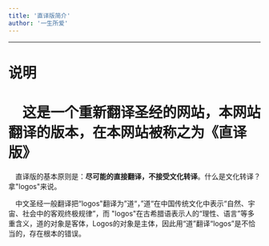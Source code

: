 ```yaml
---
title: '直译版简介'
author: '一生所爱'
---
```


-----
# 说明

&ensp;&ensp;这是一个重新翻译圣经的网站，本网站翻译的版本，在本网站被称之为《直译版》
======

&ensp;&ensp;直译版的基本原则是：**尽可能的直接翻译，不接受文化转译**。什么是文化转译？拿"logos"来说。

&ensp;&ensp;中文圣经一般翻译把“logos"翻译为”道“，”道“在中国传统文化中表示“自然、宇宙、社会中的客观终极规律”，而
"logos"在古希腊语表示人的“理性、语言”等多重含义，道的对象是客体，Logos的对象是主体，因此用“道”翻译“logos”是不恰当的，存在根本的错误。



